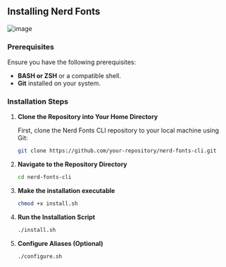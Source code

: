 ## Installing Nerd Fonts
![image](https://github.com/user-attachments/assets/4fe944b9-7954-44c6-9b78-4ea8293611a8)

### Prerequisites

Ensure you have the following prerequisites:
- **BASH or ZSH** or a compatible shell.
- **Git** installed on your system.

### Installation Steps

1. **Clone the Repository into Your Home Directory**

   First, clone the Nerd Fonts CLI repository to your local machine using Git:

   ```bash
   git clone https://github.com/your-repository/nerd-fonts-cli.git

2. **Navigate to the Repository Directory**
   ```bash
   cd nerd-fonts-cli
   
3. **Make the installation executable**
   ```bash
   chmod +x install.sh

5. **Run the Installation Script**
   ```bash
   ./install.sh

6. **Configure Aliases (Optional)**
   ```bash
   ./configure.sh
